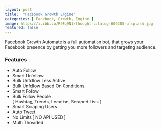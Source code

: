 ```yaml
---
layout: post
title:  "Facebook Growth Engine"
categories: [ Facebook, Growth, Engine ]
image: https://i.ibb.co/R9Pq9N1/thought-catalog-609285-unsplash.jpg
featured: false
---
```




Facebook Growth Automate is a full automation bot, that grows your Facebook presence by getting you more followers and targeting audience.



### Features

 - Auto Follow
 - Smart Unfollow
 - Bulk Unfollow Less Active
 - Bulk Unfollow Based On Conditions
 - Smart Follow
 - Bulk Follow People  
 [ Hashtag, Trends, Location, Scraped Lists }
 - Smart Scraping Users  
 - Auto Tweet
 - No Limits 
   [ NO API USED ]
 - Multi Threaded
